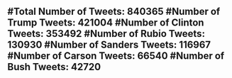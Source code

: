 #Total Number of Tweets: 840365 
#Number of Trump Tweets: 421004
#Number of Clinton Tweets: 353492
#Number of Rubio Tweets: 130930
#Number of Sanders Tweets: 116967
#Number of Carson Tweets: 66540
#Number of Bush Tweets: 42720
---
